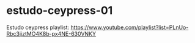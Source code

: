# estudo-ceypress-01
Estudo ceypress playlist:   https://www.youtube.com/playlist?list=PLnUo-Rbc3jjztMO4K8b-px4NE-630VNKY
